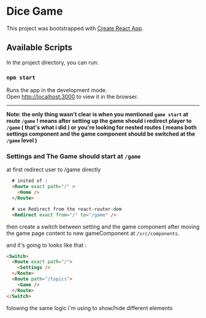 # Dice Game

This project was bootstrapped with [Create React App](https://github.com/facebook/create-react-app).

## Available Scripts

In the project directory, you can run:

### `npm start`

Runs the app in the development mode.\
Open [http://localhost:3000](http://localhost:3000) to view it in the browser.

----

**Note: the only thing wasn't clear is when you mentioned `game start` at route `/game` ! means after setting up the game should i redirect player to `/game` ( that's what i did ) or you're looking for nested routes ( means both settings component and the game component should be switched at the `/game` level )**

### Settings and The Game should start at `/game`

at first redirect user to /game directly

```html
  # insted of :
  <Route exact path="/" >
    <Home />
  </Route>

  # use Redirect from the react-router-dom
  <Redirect exact from="/" to="/game" />
```

then create a switch between setting and the game component after moving the game page content to new gameComponent at `/src/components`.

and it's going to looks like that :

```html
<Switch>
  <Route exact path="/">
    <Settings />
  </Route>
  <Route path="/topics">
    <Game />
  </Route>
</Switch>
```

folowing the same logic i'm using to show/hide different elements
